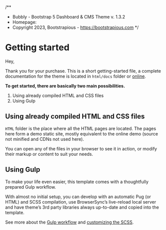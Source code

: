 /**
 * Bubbly - Bootstrap 5 Dashboard & CMS Theme v. 1.3.2
 * Homepage:
 * Copyright 2023, Bootstrapious - https://bootstrapious.com
 */

# Getting started 

Hey, 

Thank you for your purchase. This is a short getting-started file, a complete documentation for the theme is located in `html/docs` folder or [online](https://demo.bootstrapious.com/bubbly/1-3/docs/introduction.html).

**To get started, there are basically two main possibilities.**

1. Using already compiled HTML and CSS files
2. Using Gulp

## Using already compiled HTML and CSS files

`HTML` folder is the place where all the HTML pages are located. The pages here form a demo static site, mostly equivalent to the online demo (source not minified and CDNs not used here).

You can open any of the files in your browser to see it in action, or modify their markup or content to suit your needs.

## Using Gulp

To make your life even easier, this template comes with a thoughtfully prepared Gulp workflow.

With almost no initial setup, you can develop with an automatic Pug (or HTML) and SCSS compilation, use BrowserSync’s live-reload local server and have theme’s 3rd party libraries always up-to-date and copied into the template.

See more about the [Gulp workflow](https://demo.bootstrapious.com/bubbly/1-3/docs/gulp.html) and [customizing the SCSS](https://demo.bootstrapious.com/bubbly/1-3/docs/customizing-css.html). 

